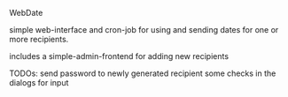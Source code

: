 WebDate

simple web-interface and cron-job for using and sending dates
for one or more recipients.

includes a simple-admin-frontend for adding new recipients

TODOs:
send password to newly generated recipient
some checks in the dialogs for input